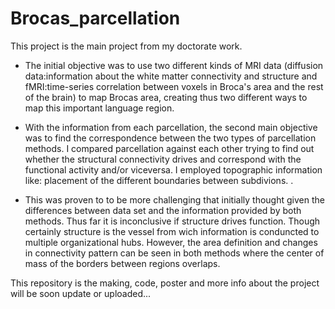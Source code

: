# Brocas_parcellation
 
This project is the main project from my doctorate work. 

- The initial objective was to use two different kinds of MRI data (diffusion data:information about the white matter connectivity and structure and fMRI:time-series correlation between voxels in Broca's area and the rest of the brain) to map Brocas area, creating thus two different ways to map this important language region. 

- With the information from each parcellation, the second main objective was to find the correspondence between the two types of parcellation methods. I compared parcellation against each other trying to find out whether the structural connectivity drives and correspond with the functional activity and/or viceversa. I employed topographic information like: placement of the different boundaries between subdivions. 
. 
- This was proven to to be more challenging that initially thought given the differences between data set and the information provided by both methods. Thus far it is inconclusive if structure drives function. Though certainly structure is the vessel from wich information is conduncted to multiple organizational hubs. However, the area definition and changes in connectivity pattern can be seen in both methods where the center of mass of the borders between regions overlaps. 

This repository is the making, code, poster and more info about the project will be soon update or uploaded...
